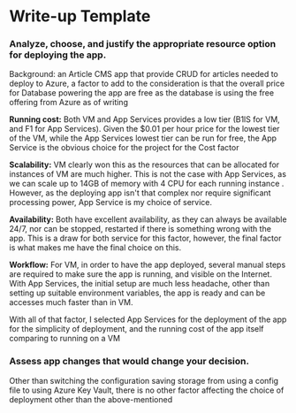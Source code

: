 # Write-up Template

### Analyze, choose, and justify the appropriate resource option for deploying the app.

Background: an Article CMS app that provide CRUD for articles needed to deploy to Azure, a factor to add to the consideration is that the overall price for Database powering the app 
are free as the database is using the free offering from Azure as of writing

**Running cost:** Both VM and App Services provides a low tier (B1lS for VM, and F1 for App Services). Given the $0.01 per hour price for the lowest tier of the VM, while the App Services lowest tier can be run for free, the App Service is the obvious choice for the project for the Cost factor
 
**Scalability:** VM clearly won this as the resources that can be allocated for instances of VM are much higher. This is not the case with App Services, as we can scale up to 14GB of memory with 4 CPU for each running instance . However, as the deploying app isn't that complex nor require significant processing power, App Service is my choice of service.

**Availability:** Both have excellent availability, as they can always be available 24/7, nor can be stopped, restarted if there is something wrong with the app. This is a draw for both service for this factor, however, the final factor is what makes me have the final choice on this.

**Workflow:** For VM, in order to have the app deployed, several manual steps are required to make sure the app is running, and visible on the Internet. With App Services, the initial setup are much less headache, other than setting up suitable environment variables, the app is ready and can be accesses much faster than in VM. 

With all of that factor, I selected App Services for the deployment of the app for the simplicity of deployment, and the running cost of the app itself comparing to running on a VM

### Assess app changes that would change your decision.

Other than switching the configuration saving storage from using a config file to using Azure Key Vault, there is no other factor affecting the choice of deployment other than the above-mentioned